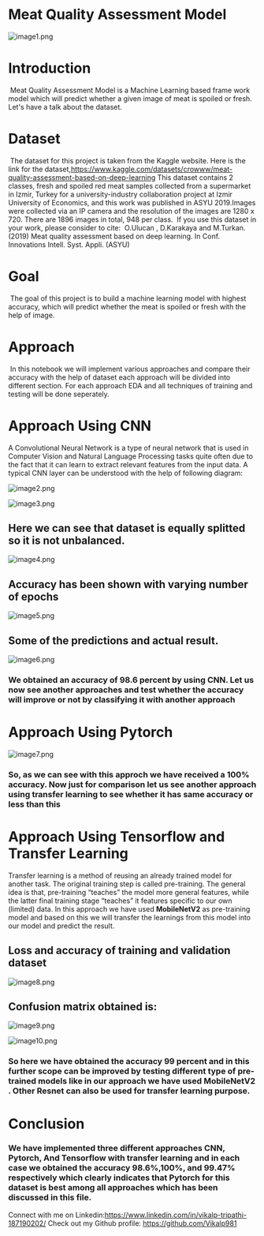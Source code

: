 # Meat Quality Assessment Model
![image1.png](Images/image1.JPG)
# Introduction
​
Meat Quality Assessment Model is a Machine Learning based frame work model which will predict whether a given image of meat is spoiled or fresh. Let's have a talk about the dataset.
​
# Dataset
​
The dataset for this project is taken from the Kaggle website. Here is the link for the dataset,https://www.kaggle.com/datasets/crowww/meat-quality-assessment-based-on-deep-learning
This dataset contains 2 classes, fresh and spoiled red meat samples collected from a supermarket in Izmir, Turkey for a university-industry collaboration project at Izmir University of Economics, and this work was published in ASYU 2019.Images were collected via an IP camera and the resolution of the images are 1280 x 720. There are 1896 images in total, 948 per class.
​
If you use this dataset in your work, please consider to cite:
​
O.Ulucan , D.Karakaya and M.Turkan.(2019) Meat quality assessment based on deep learning. In Conf. Innovations Intell. Syst. Appli. (ASYU)
​
# Goal
​
The goal of this project is to build a machine learning model with highest accuracy, which will predict whether the meat is spoiled or fresh with the help of image.
​
# Approach
​
In this notebook we will implement various approaches and compare their accuracy with the help of dataset each approach will be divided into different section. For each approach EDA and all techniques of training and testing will be done seperately. 

# Approach Using CNN
A Convolutional Neural Network is a type of neural network that is used in Computer Vision and Natural Language Processing tasks quite often due to the fact that it can learn to extract relevant features from the input data.
A typical CNN layer can be understood with the help of following diagram:

![image2.png](Images/image2.JPG)

![image3.png](Images/image3.JPG)

## Here we can see that dataset is equally splitted so it is not unbalanced.

![image4.png](Images/image4.JPG)
## Accuracy has been shown with varying number of epochs

![image5.png](Images/image5.JPG)
## Some of the predictions and actual result.
![image6.png](Images/image6.JPG)
### We obtained an accuracy of **98.6** percent by using CNN. Let us now see another approaches and test whether the accuracy will improve or not by classifying it with another approach


# Approach Using Pytorch
![image7.png](Images/image7.JPG)
### So, as we can see with this approch we have received a 100% accuracy. Now just for comparison let us see another approach using transfer learning to see whether it has same accuracy or less than this

# Approach Using Tensorflow and Transfer Learning

Transfer learning is a method of reusing an already trained model for another task. The original training step is called pre-training. The general idea is that, pre-training “teaches” the model more general features, while the latter final training stage “teaches” it features specific to our own (limited) data. In this approach we have used **MobileNetV2** as pre-training model and based on this we will transfer the learnings from this model into our model and predict the result.

## Loss and accuracy of training and validation dataset
![image8.png](Images/image8.JPG)

## Confusion matrix obtained is:
![image9.png](Images/image9.JPG)

![image10.png](Images/image10.JPG)

### So here we have obtained the  accuracy  **99 percent** and in this further scope can be improved by testing different type of pre-trained models like in our approach we have used MobileNetV2 . Other Resnet can also be used for transfer learning purpose.

# Conclusion
### We have implemented three different approaches CNN,  Pytorch, And Tensorflow with transfer learning and in each case we obtained the accuracy 98.6%,100%, and 99.47% respectively which clearly indicates that Pytorch for this dataset is best among all approaches which  has been discussed in this file.
Connect with me on Linkedin:https://www.linkedin.com/in/vikalp-tripathi-187190202/ Check out my Github profile: https://github.com/Vikalp981
